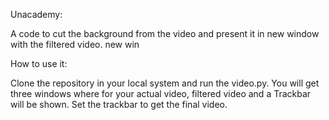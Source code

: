 Unacademy:

A code to cut the background from the video and present it in new window with the filtered video. new win

How to use it:

Clone the repository in your local system and run the video.py. You will get three windows where for your actual video, filtered video and a Trackbar will be shown. Set the trackbar to get the final video.
